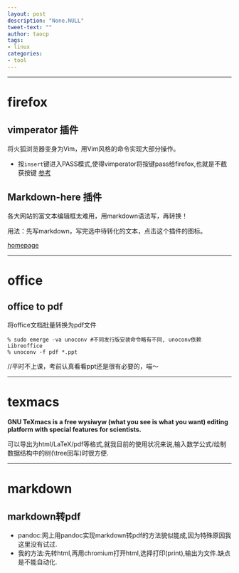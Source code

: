 ```yaml
---
layout: post
description: "None.NULL"
tweet-text: ""
author: taocp
tags:
- linux
categories:
- tool
---
```


---
# firefox

## vimperator 插件

将火狐浏览器变身为Vim，用Vim风格的命令实现大部分操作。

  * 按`insert`键进入PASS模式,使得vimperator将按键pass给firefox,也就是不截获按键 [参考](http://blog.log4d.com/2011/07/vimperator-pass-through/)

## Markdown-here 插件

各大网站的富文本编辑框太难用，用markdown语法写，再转换！

用法：先写markdown，写完选中待转化的文本，点击这个插件的图标。

[homepage](http://markdown-here.com)

<!--
## don't track me google

1. install firefox add-on : greasemonkey
2. install [don't track me google](http://userscripts-mirror.org/scripts/show/121923.html)

保护隐私；
启用这个插件后google出来的结果链接可以直接copy，不会有重定向信息，很方便。
不知道这样是否违反了google的服务条款，所以把它放在注释里。这样就没人能看到了。

http://stackoverflow.com/questions/5780809/real-link-to-file-in-google-search-results
-->

---
# office
## office to pdf

将office文档批量转换为pdf文件

    % sudo emerge -va unoconv #不同发行版安装命令略有不同, unoconv依赖Libreoffice
    % unoconv -f pdf *.ppt
//平时不上课，考前认真看看ppt还是很有必要的，喵～

---
# texmacs
**GNU TeXmacs is a free wysiwyw (what you see is what you want) editing platform with special features for scientists.**

可以导出为html/LaTeX/pdf等格式,就我目前的使用状况来说,输入数学公式/绘制数据结构中的树(\tree回车)时很方便.


---
# markdown
## markdown转pdf
- pandoc:网上用pandoc实现markdown转pdf的方法貌似能成,因为特殊原因我这里没有试过.
- 我的方法:先转html,再用chromium打开html,选择打印(print),输出为文件.缺点是不能自动化.

